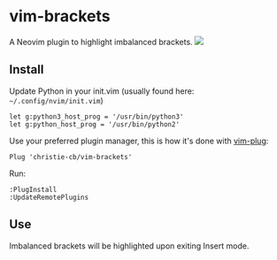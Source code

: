 # vim-brackets

A Neovim plugin to highlight imbalanced brackets.
![](https://giphy.com/gifs/QiiKrC822ZjDHkt42y)
## Install

Update Python in your init.vim (usually found here: `~/.config/nvim/init.vim`)

```vim
let g:python3_host_prog = '/usr/bin/python3'
let g:python_host_prog = '/usr/bin/python2'
```

Use your preferred plugin manager, this is how it's done with [vim-plug](https://github.com/junegunn/vim-plug):

```vim
Plug 'christie-cb/vim-brackets'
```

Run:

```vim
:PlugInstall
:UpdateRemotePlugins
```

## Use

Imbalanced brackets will be highlighted upon exiting Insert mode.
